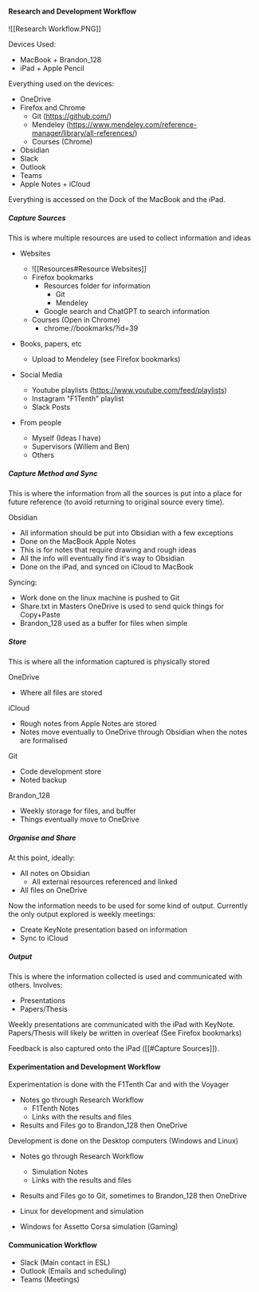 #### Research and Development Workflow

![[Research Workflow.PNG]]

Devices Used:
- MacBook + Brandon_128
- iPad + Apple Pencil

Everything used on the devices:
- OneDrive
- Firefox and Chrome
	- Git (https://github.com/)
	- Mendeley (https://www.mendeley.com/reference-manager/library/all-references/)
	- Courses (Chrome)
- Obsidian
- Slack
- Outlook
- Teams
- Apple Notes + iCloud

Everything is accessed on the Dock of the MacBook and the iPad.
##### Capture Sources
This is where multiple resources are used to collect information and ideas

- Websites
	- ![[Resources#Resource Websites]]
	- Firefox bookmarks
		- Resources folder for information
			- Git
			- Mendeley
		- Google search and ChatGPT to search information
	- Courses (Open in Chrome)
		- chrome://bookmarks/?id=39

- Books, papers, etc
	- Upload to Mendeley (see Firefox bookmarks)

- Social Media
	- Youtube playlists (https://www.youtube.com/feed/playlists)
	- Instagram "F1Tenth" playlist
	- Slack Posts

- From people
	- Myself (Ideas I have)
	- Supervisors (Willem and Ben)
	- Others

##### Capture Method and Sync
This is where the information from all the sources is put into a place for future reference (to avoid returning to original source every time).

Obsidian
- All information should be put into Obsidian with a few exceptions
- Done on the MacBook
Apple Notes
- This is for notes that require drawing and rough ideas
- All the info will eventually find it's way to Obsidian
- Done on the iPad, and synced on iCloud to MacBook

Syncing:
- Work done on the linux machine is pushed to Git
- Share.txt in Masters OneDrive is used to send quick things for Copy+Paste
- Brandon_128 used as a buffer for files when simple

##### Store
This is where all the information captured is physically stored

OneDrive
- Where all files are stored

iCloud
- Rough notes from Apple Notes are stored
- Notes move eventually to OneDrive through Obsidian when the notes are formalised

Git
- Code development store
- Noted backup

Brandon_128
- Weekly storage for files, and buffer
- Things eventually move to OneDrive

##### Organise and Share
At this point, ideally:
- All notes on Obsidian
	- All external resources referenced and linked
- All files on OneDrive

Now the information needs to be used for some kind of output. Currently the only output explored is weekly meetings:
- Create KeyNote presentation based on information
- Sync to iCloud

##### Output
This is where the information collected is used and communicated with others. Involves:
- Presentations
- Papers/Thesis

Weekly presentations are communicated with the iPad with KeyNote. Papers/Thesis will likely be written in overleaf (See Firefox bookmarks)

Feedback is also captured onto the iPad ([[#Capture Sources]]).

#### Experimentation and Development Workflow

Experimentation is done with the F1Tenth Car and with the Voyager
- Notes go through Research Workflow
	- F1Tenth Notes
	- Links with the results and files
- Results and Files go to Brandon_128 then OneDrive

Development is done on the Desktop computers (Windows and Linux)
- Notes go through Research Workflow
	- Simulation Notes
	- Links with the results and files
- Results and Files go to Git, sometimes to Brandon_128 then OneDrive

- Linux for development and simulation
- Windows for Assetto Corsa simulation (Gaming)
#### Communication Workflow

- Slack (Main contact in ESL)
- Outlook (Emails and scheduling)
- Teams (Meetings)